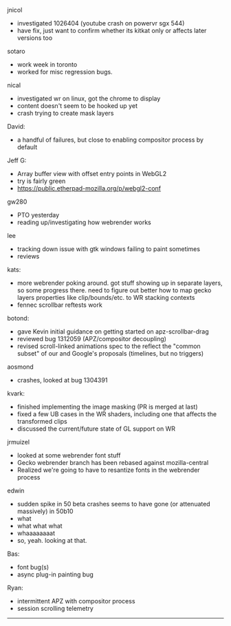 jnicol
* investigated 1026404 (youtube crash on powervr sgx 544)
* have fix, just want to confirm whether its kitkat only or affects later versions too

sotaro
* work week in toronto
* worked for misc regression bugs.

nical
* investigated wr on linux, got the chrome to display
* content doesn't seem to be hooked up yet
* crash trying to create mask layers

David:
* a handful of failures, but close to enabling compositor process by default



Jeff G:
* Array buffer view with offset entry points in WebGL2
* try is fairly green
* https://public.etherpad-mozilla.org/p/webgl2-conf




gw280
* PTO yesterday
* reading up/investigating how webrender works



lee
* tracking down issue with gtk windows failing to paint sometimes
* reviews



kats:
* more webrender poking around. got stuff showing up in separate layers, so some progress there. need to figure out better how to map gecko layers properties like clip/bounds/etc. to WR stacking contexts
* fennec scrollbar reftests work



botond:
  - gave Kevin initial guidance on getting started on apz-scrollbar-drag
  - reviewed bug 1312059 (APZ/compositor decoupling)
  - revised scroll-linked animations spec to the reflect the "common subset" of our and Google's proposals (timelines, but no triggers)



aosmond
* crashes, looked at bug 1304391



kvark:
* finished implementing the image masking (PR is merged at last)
* fixed a few UB cases in the WR shaders, including one that affects the transformed clips
* discussed the current/future state of GL support on WR



jrmuizel
* looked at some webrender font stuff
* Gecko webrender branch has been rebased against mozilla-central
* Realized we're going to have to resantize fonts in the webrender process



edwin
* sudden spike in 50 beta crashes seems to have gone (or attenuated massively) in 50b10
* what
* what what what
* whaaaaaaaat
* so, yeah. looking at that.



Bas:
* font bug(s)
* async plug-in painting bug



Ryan:
* intermittent APZ with compositor process
* session scrolling telemetry

________________



